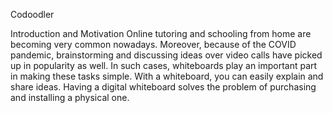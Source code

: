 Codoodler

Introduction and Motivation
Online tutoring and schooling from home are becoming very common nowadays. Moreover, because of the COVID pandemic, brainstorming and discussing ideas over video calls have picked up in popularity as well.
In such cases, whiteboards play an important part in making these tasks simple. With a whiteboard, you can easily explain and share ideas. Having a digital whiteboard solves the problem of purchasing and installing a physical one.

